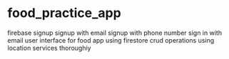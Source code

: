 # food_practice_app
firebase signup
signup with email
signup with phone number
sign in with email 
user interface for food app
using firestore crud operations
using location services thoroughiy
